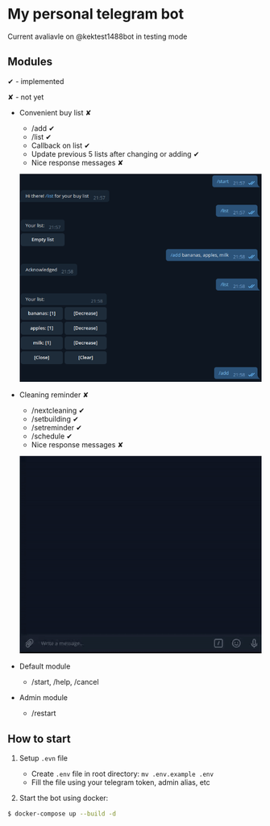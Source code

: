 My personal telegram bot
====

Current avaliavle on @kektest1488bot in testing mode

## Modules
✔ - implemented

✘ - not yet

+ Convenient buy list ✘
    + /add ✔
    + /list ✔
    + Callback on list ✔
    + Update previous 5 lists after changing or adding ✔
    + Nice response messages ✘
    
    ![](media/example_buylist.png)

+ Cleaning reminder ✘
    + /nextcleaning ✔
    + /setbuilding ✔
    + /setreminder ✔
    + /schedule ✔
    + Nice response messages ✘

    ![](media/cleaning_module_example.gif)

+ Default module
    + /start, /help, /cancel

+ Admin module
    + /restart

## How to start
1. Setup `.evn` file 
    + Create `.env` file in root directory: `mv .env.example .env`
    + Fill the file using your telegram token, admin alias, etc

2. Start the bot using docker:

```bash
$ docker-compose up --build -d
```
